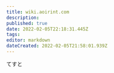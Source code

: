 ```yaml
---
title: wiki.aoirint.com
description: 
published: true
date: 2022-02-05T22:18:31.445Z
tags: 
editor: markdown
dateCreated: 2022-02-05T21:58:01.939Z
---
```


てすと
